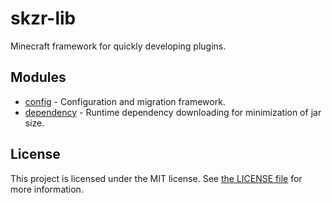 # skzr-lib

Minecraft framework for quickly developing plugins.

## Modules

-   [config](./config/README.md) - Configuration and migration framework.
-   [dependency](./dependency/README.md) - Runtime dependency downloading for minimization of jar size.

## License

This project is licensed under the MIT license. See [the LICENSE file](/LICENSE) for more information.
